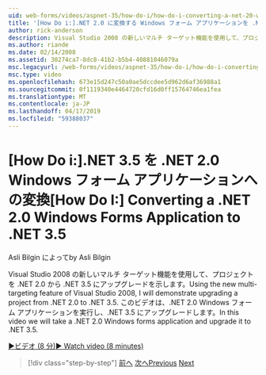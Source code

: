 ```yaml
---
uid: web-forms/videos/aspnet-35/how-do-i/how-do-i-converting-a-net-20-windows-forms-application-to-net-35
title: '[How Do i:].NET 2.0 に変換する Windows フォーム アプリケーションを .NET 3.5 |Microsoft Docs'
author: rick-anderson
description: Visual Studio 2008 の新しいマルチ ターゲット機能を使用して、プロジェクトを .NET 2.0 から .NET 3.5 にアップグレードを示します。 このビデオでは実行が、.
ms.author: riande
ms.date: 02/14/2008
ms.assetid: 30274ca7-8dc8-41b2-b5b4-40881046079a
msc.legacyurl: /web-forms/videos/aspnet-35/how-do-i/how-do-i-converting-a-net-20-windows-forms-application-to-net-35
msc.type: video
ms.openlocfilehash: 673e15d247c50a0ae5dccdee5d962d6af36988a1
ms.sourcegitcommit: 0f1119340e4464720cfd16d0ff15764746ea1fea
ms.translationtype: MT
ms.contentlocale: ja-JP
ms.lasthandoff: 04/17/2019
ms.locfileid: "59388037"
---
```

# <a name="how-do-i-converting-a-net-20-windows-forms-application-to-net-35"></a><span data-ttu-id="ae8be-104">[How Do i:].NET 3.5 を .NET 2.0 Windows フォーム アプリケーションへの変換</span><span class="sxs-lookup"><span data-stu-id="ae8be-104">[How Do I:] Converting a .NET 2.0 Windows Forms Application to .NET 3.5</span></span>

<span data-ttu-id="ae8be-105">Asli Bilgin によって</span><span class="sxs-lookup"><span data-stu-id="ae8be-105">by Asli Bilgin</span></span>

<span data-ttu-id="ae8be-106">Visual Studio 2008 の新しいマルチ ターゲット機能を使用して、プロジェクトを .NET 2.0 から .NET 3.5 にアップグレードを示します。</span><span class="sxs-lookup"><span data-stu-id="ae8be-106">Using the new multi-targeting feature of Visual Studio 2008, I will demonstrate upgrading a project from .NET 2.0 to .NET 3.5.</span></span> <span data-ttu-id="ae8be-107">このビデオは、.NET 2.0 Windows フォーム アプリケーションを実行し、.NET 3.5 にアップグレードします。</span><span class="sxs-lookup"><span data-stu-id="ae8be-107">In this video we will take a .NET 2.0 Windows forms application and upgrade it to .NET 3.5.</span></span>

[<span data-ttu-id="ae8be-108">&#9654;ビデオ (8 分)</span><span class="sxs-lookup"><span data-stu-id="ae8be-108">&#9654; Watch video (8 minutes)</span></span>](https://channel9.msdn.com/Blogs/ASP-NET-Site-Videos/how-do-i-converting-a-net-20-windows-forms-application-to-net-35)

> [!div class="step-by-step"]
> <span data-ttu-id="ae8be-109">[前へ](how-do-i-advance-cascading-style-sheet-features-and-management.md)
> [次へ](how-do-i-get-started-with-the-entity-framework.md)</span><span class="sxs-lookup"><span data-stu-id="ae8be-109">[Previous](how-do-i-advance-cascading-style-sheet-features-and-management.md)
[Next](how-do-i-get-started-with-the-entity-framework.md)</span></span>
